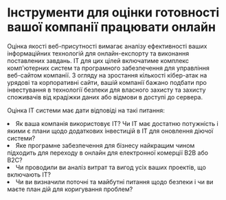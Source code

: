 # Інструменти для оцінки готовності вашої компанії працювати  онлайн

Оцінка якості веб-присутності вимагає аналізу ефективності ваших інформаційних технологій для онлайн-експорту та виконання поставлених завдань. ІТ для цих цілей включатиме комплекс комп'ютерних систем та програмного забезпечення для управління веб-сайтом компанії. З огляду на зростання кількості кібер-атак на урядові та корпоративні сайти, вашій компанії бажано подбати про інвестування в технології безпеки для власного захисту та захисту споживачів від крадіжки даних або відмови в доступі до сервера.

Оцінка ІТ системи має дати відповіді на такі питання:
<li>Як ваша компанія використовує ІТ? Чи ІТ має достатню потужність і якими є плани щодо додаткових інвестицій в ІТ для оновлення діючої системи?</li>
<li>Яке програмне забезпечення для бізнесу найкращим чином підходить для переходу в онлайн для електронної комерції B2B або B2C?</li>
<li>Чи проводили ви аналіз витрат та вигод усіх ваших проектів, що включають ІТ?</li>
<li>Чи ви визначили поточні та майбутні питання щодо безпеки і чи ви маєте план дій для коригування проблем?</li>